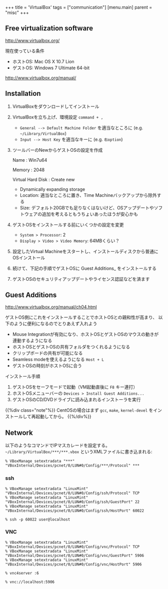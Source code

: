 +++
title = 'VirtualBox'
tags = ["communication"]
[menu.main]
  parent = "misc"
+++

## Free virtualization software

<http://www.virtualbox.org/>

現在使っている条件

-   ホストOS: Mac OS X 10.7 Lion
-   ゲストOS: Windows 7 Ultimate 64-bit

<http://www.virtualbox.org/manual/>

## Installation

1.  VirtualBoxをダウンロードしてインストール
2.  VirtualBoxを立ち上げ、環境設定 `command + ,`
    -   `General --> Default Machine Folder`
        を適当なところに (e.g. `~/Library/VirtualBox`)
    -   `Input --> Host Key` を適当なキーに (e.g. `右option`)

3.  ツールバーのNewからゲストOSの設定を作成

    Name
    :   Win7u64

    Memory
    :   2048

    Virtual Hard Disk
    :   Create new

    -   Dynamically expanding storage
    -   Location: 適当なところに置き、Time Machineバックアップから除外する
    -   Size: デフォルト20GBでも足りなくはないけど、OSアップデートやソフトウェアの追加を考えるともうちょいあったほうが安心かも

4.  ゲストOSをインストールする前にいくつかの設定を変更
    -   `System > Processor`: 2
    -   `Display > Video > Video Memory`: 64MBくらい？

5.  設定したVirtual Machineをスタートし、インストールディスクから普通にOSインストール
6.  続けて、下記の手順でゲストOSに Guest Additions\_ をインストールする
7.  ゲストOSのセキュリティアップデートやライセンス認証などを済ます

## Guest Additions

<http://www.virtualbox.org/manual/ch04.html>

ゲストOS側にこれをインストールすることでホストOSとの親和性が高まり、
以下のように便利になるのでとりあえず入れよう

-   Mouse Integrationが有効になり、ホストOSとゲストOSのマウスの動きが連動するようになる
-   ホストOSとゲストOSの共有フォルダをつくれるようになる
-   クリップボードの共有が可能になる
-   Seamless modeを使えるようになる `Host + L`
-   ゲストOSの時刻がホストOSに合う

インストール手順

1.  ゲストOSをセーフモードで起動（VM起動直後に `F8` キー連打）
2.  ホストOSメニューバーの `Devices > Install Guest Additions...`
3.  ゲストOSのCD/DVDドライブに読み込まれるインストーラを実行

{{%div class="note"%}}
CentOSの場合はまず
`gcc`, `make`, `kernel-devel`
をインストールして再起動してから。
{{%/div%}}

## Network

以下のようなコマンドでIPマスカレードを設定する。
`~/Library/VirtualBox/***/***.vbox` というXMLファイルに書き込まれる:

    % VBoxManage setextradata "***" "VBoxInternal/Devices/pcnet/0/LUN#0/Config/***/Protocol" ***

### ssh

    % VBoxManage setextradata "LinuxMint" "VBoxInternal/Devices/pcnet/0/LUN#0/Config/ssh/Protocol" TCP
    % VBoxManage setextradata "LinuxMint" "VBoxInternal/Devices/pcnet/0/LUN#0/Config/ssh/GuestPort" 22
    % VBoxManage setextradata "LinuxMint" "VBoxInternal/Devices/pcnet/0/LUN#0/Config/ssh/HostPort" 60022

    % ssh -p 60022 user@localhost

### VNC

    % VBoxManage setextradata "LinuxMint" "VBoxInternal/Devices/pcnet/0/LUN#0/Config/vnc/Protocol" TCP
    % VBoxManage setextradata "LinuxMint" "VBoxInternal/Devices/pcnet/0/LUN#0/Config/vnc/GuestPort" 5906
    % VBoxManage setextradata "LinuxMint" "VBoxInternal/Devices/pcnet/0/LUN#0/Config/vnc/HostPort" 5906

    % vnc4server :6

    % vnc://localhost:5906
